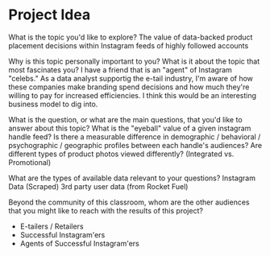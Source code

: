# Project Idea

What is the topic you'd like to explore? 
The value of data-backed product placement decisions within Instagram feeds of highly followed accounts

Why is this topic personally important to you? What is it about the topic that most fascinates you? 
I have a friend that is an "agent" of Instagram "celebs." As a data analyst supportig the e-tail industry, I'm aware of how these companies make branding spend decisions and how much they're willing to pay for increased efficiencies.  I think this would be an interesting business model to dig into.

What is the question, or what are the main questions, that you'd like to answer about this topic?
What is the "eyeball" value of a given instagram handle feed?
Is there a measurable difference in demographic / behavioral / psychographic / geographic profiles between each handle's audiences?
Are different types of product photos viewed differently?  (Integrated vs. Promotional)

What are the types of available data relevant to your questions?
Instagram Data (Scraped)
3rd party user data (from Rocket Fuel)

Beyond the community of this classroom, whom are the other audiences that you might like to reach with the results of this project?
- E-tailers / Retailers
- Successful Instagram'ers
- Agents of Successful Instagram'ers

